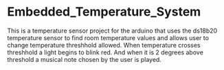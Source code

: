 # Embedded_Temperature_System
This is a temperature sensor project for the arduino that uses the ds18b20 temperature sensor to find room temperature values and allows user to change 
temperature threshhold allowed. When temperature crosses threshhold a light begins to blink red. And when it is 2 degrees above threshold a musical note chosen 
by the user is played.
